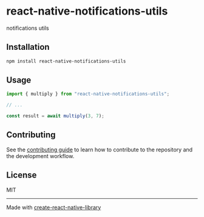# react-native-notifications-utils
notifications utils
## Installation

```sh
npm install react-native-notifications-utils
```

## Usage

```js
import { multiply } from "react-native-notifications-utils";

// ...

const result = await multiply(3, 7);
```

## Contributing

See the [contributing guide](CONTRIBUTING.md) to learn how to contribute to the repository and the development workflow.

## License

MIT

---

Made with [create-react-native-library](https://github.com/callstack/react-native-builder-bob)
